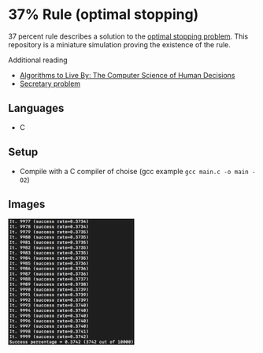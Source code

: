 # 37% Rule (optimal stopping)

37 percent rule describes a solution to the [optimal stopping problem](https://en.wikipedia.org/wiki/Optimal_stopping). This repository is a miniature simulation proving the existence of the rule.

Additional reading
- [Algorithms to Live By: The Computer Science of Human Decisions ](https://www.amazon.com/Algorithms-Live-Computer-Science-Decisions-dp-1627790365/dp/1627790365/)
- [Secretary problem](https://en.wikipedia.org/wiki/Secretary_problem)

## Languages
* C

## Setup
* Compile with a C compiler of choise (gcc example `gcc main.c -o main -O2`)

## Images

<img src="https://raw.githubusercontent.com/fakelag/37-percent-rule/master/img/img0.png" alt="console" width="256px" height="256px">
